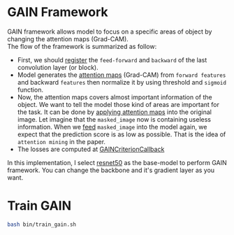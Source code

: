 # GAIN Framework 

GAIN framework allows model to focus on a specific areas of object by changing the attention maps (Grad-CAM).  
The flow of the framework is summarized as follow: 
- First, we should [register](./src/models/gain.py#L33) the `feed-forward` and `backward` of the last convolution layer (or block).
- Model generates the [attention maps](./src/models/gain.py#L98-L131) (Grad-CAM) from `forward features` and backward `features` then normalize it by 
using threshold and `sigmoid` function.
- Now, the attention maps covers almost important information of the object. We want to tell the model those kind of areas
are important for the task. It can be done by [applying attention maps](./src/models/gain.py#L141) into the original image. 
Let imagine that the `masked_image` now is containing useless information. When we [feed](./src/models/gain.py#L143) `masked_image` into the model again, 
we expect that the prediction score is as low as possible. That is the idea of `attention mining` in the paper.
- The losses are computed at [GAINCriterionCallback](src/gain_original/callbacks.py#L16)


In this implementation, I select [resnet50](./src/models/gain.py#L11) as the base-model to perform GAIN framework. 
You can change the backbone and it's gradient layer as you want. 

# Train GAIN

```bash
bash bin/train_gain.sh 
``` 
